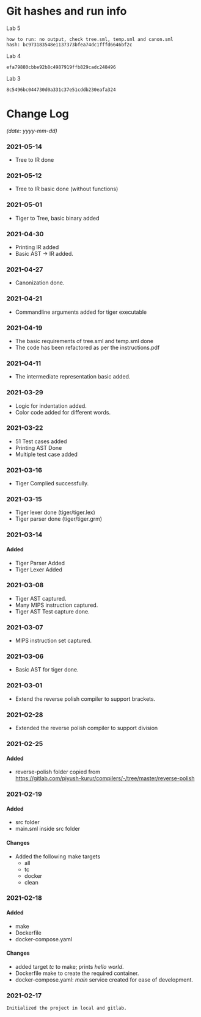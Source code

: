 # Git hashes and run info

Lab 5 <br>
    
    how to run: no output, check tree.sml, temp.sml and canon.sml
    hash: bc973183548e1137373bfea74dc1fffd6646bf2c
    
Lab 4
    
    efa79880cbbe92b8c4987919ffb829cadc248496

Lab 3

    8c5496bc044730d0a331c37e51cddb230eafa324

# Change Log 

  _(date: yyyy-mm-dd)_

### 2021-05-14
- Tree to IR done

### 2021-05-12
- Tree to IR basic done (without functions)
### 2021-05-01
- Tiger to Tree, basic binary added
### 2021-04-30
- Printing IR added
- Basic AST -> IR added.
### 2021-04-27
- Canonization done. 
### 2021-04-21
- Commandline arguments added for tiger executable
### 2021-04-19
- The basic requirements of tree.sml and temp.sml done
- The code has been refactored as per the instructions.pdf
### 2021-04-11
- The intermediate representation basic added.

### 2021-03-29
- Logic for indentation added.
- Color code added for different words.
### 2021-03-22
- 51 Test cases added
- Printing AST Done
- Multiple test case added
### 2021-03-16
- Tiger Complied successfully.

### 2021-03-15

- Tiger lexer done (tiger/tiger.lex)
- Tiger parser done (tiger/tiger.grm) 
### 2021-03-14
#### Added
- Tiger Parser Added
- Tiger Lexer Added
### 2021-03-08
- Tiger AST captured.
- Many MIPS instruction captured.
- Tiger AST Test capture done.
### 2021-03-07
- MIPS instruction set captured.
### 2021-03-06
- Basic AST for tiger done.

### 2021-03-01
- Extend the reverse polish compiler to support brackets.
### 2021-02-28
- Extended the reverse polish compiler to support division
### 2021-02-25
#### Added
- reverse-polish folder copied from <br>
  https://gitlab.com/piyush-kurur/compilers/-/tree/master/reverse-polish
### 2021-02-19

#### Added
- src folder
- main.sml inside src folder

#### Changes
- Added the following make targets
  - all
  - tc
  - docker
  - clean

### 2021-02-18
#### Added
- make
- Dockerfile
- docker-compose.yaml
#### Changes
- added target _tc_ to make; prints _hello world_.
- Dockerfile make to create the required container.
- docker-compose.yaml: _main_ service created for ease of development.
### 2021-02-17
    Initialized the project in local and gitlab.